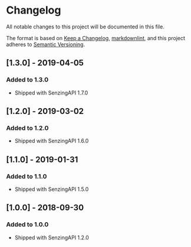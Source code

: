 # Changelog

All notable changes to this project will be documented in this file.

The format is based on [Keep a Changelog](https://keepachangelog.com/en/1.0.0/),
[markdownlint](https://dlaa.me/markdownlint/),
and this project adheres to [Semantic Versioning](https://semver.org/spec/v2.0.0.html).

## [1.3.0] - 2019-04-05

### Added to 1.3.0

- Shipped with SenzingAPI 1.7.0

## [1.2.0] - 2019-03-02

### Added to 1.2.0

- Shipped with SenzingAPI 1.6.0

## [1.1.0] - 2019-01-31

### Added to 1.1.0

- Shipped with SenzingAPI 1.5.0

## [1.0.0] - 2018-09-30

### Added to 1.0.0

- Shipped with SenzingAPI 1.2.0

